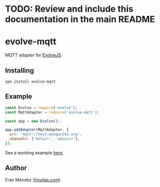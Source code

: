 # TODO: Review and include this documentation in the main README

# evolve-mqtt

MQTT adapter for [EvolveJS](https://github.com/fmvilas/evolve).

## Installing

```
npm install evolve-mqtt
```

## Example

```js
const Evolve = require('evolve');
const MqttAdapter = require('evolve-mqtt');

const app = new Evolve();

app.addAdapter(MqttAdapter, {
  url: 'mqtt://test.mosquitto.org',
  channels: ['hola/+', 'adios/+'],
});
```

See a working example [here](./example/index.js).

## Author

Fran Méndez ([fmvilas.com](https://fmvilas.com))
